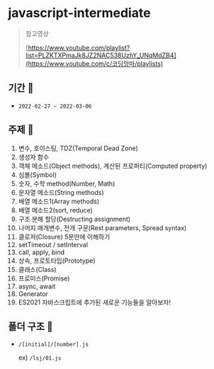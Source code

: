# javascript-intermediate

> 참고영상
>
> [https://www.youtube.com/playlist?list=PLZKTXPmaJk8JZ2NAC538UzhY_UNqMdZB4](https://www.youtube.com/c/코딩앙마/playlists)



## 기간 :calendar:

- `2022-02-27 ~ 2022-03-06`



## 주제 :jack_o_lantern:

1. 변수, 호이스팅, TDZ(Temporal Dead Zone)
2. 생성자 함수
3. 객체 메소드(Object methods), 계산된 프로퍼티(Computed property)
4. 심볼(Symbol)
5. 숫자, 수학 method(Number, Math)
6. 문자열 메소드(String methods)
7. 배열 메소드1(Array methods)
8. 배열 메소드2(sort, reduce)
9. 구조 분해 할당(Destructing assignment)
10. 나머지 매개변수, 전개 구문(Rest parameters, Spread syntax)
11. 클로저(Closure) 5분만에 이해하기
12. setTimeout / setInterval
13. call, apply, bind
14. 상속, 프로토타입(Prototype)
15. 클래스(Class)
16. 프로미스(Promise)
17. async, await
18. Generator
19. ES2021 자바스크립트에 추가된 새로운 기능들을 알아보자!



## 폴더 구조 :file_folder:

- `/[initial]/[number].js`

  ex) `/lsj/01.js`

